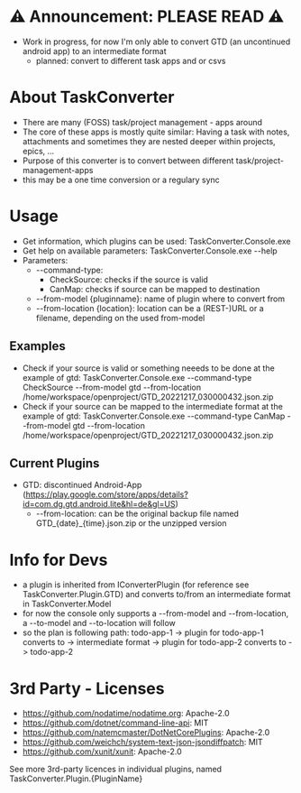 # :warning: Announcement: PLEASE READ :warning:

- Work in progress, for now I'm only able to convert GTD (an uncontinued android app) to an intermediate format
  - planned: convert to different task apps and or csvs

# About TaskConverter

- There are many (FOSS) task/project management - apps around
- The core of these apps is mostly quite similar: Having a task with notes, attachments and sometimes they are nested deeper within projects, epics, ...
- Purpose of this converter is to convert between different task/project-management-apps
- this may be a one time conversion or a regulary 
sync

# Usage

- Get information, which plugins can be used: TaskConverter.Console.exe
- Get help on available parameters: TaskConverter.Console.exe --help
- Parameters:
   - --command-type:
      - CheckSource: checks if the source is valid
      - CanMap: checks if source can be mapped to destination
   - --from-model {pluginname}: name of plugin where to convert from
   - --from-location {location}: location can be a (REST-)URL or a filename, depending on the used from-model

## Examples
- Check if your source is valid or something neeeds to be done at the example of gtd: TaskConverter.Console.exe --command-type CheckSource --from-model gtd --from-location /home/workspace/openproject/GTD_20221217_030000432.json.zip
- Check if your source can be mapped to the intermediate format at the example of gtd: TaskConverter.Console.exe --command-type CanMap --from-model gtd --from-location /home/workspace/openproject/GTD_20221217_030000432.json.zip

## Current Plugins

- GTD: discontinued Android-App (https://play.google.com/store/apps/details?id=com.dg.gtd.android.lite&hl=de&gl=US)
   - --from-location: can be the original backup file named GTD_{date}_{time}.json.zip or the unzipped version

# Info for Devs

- a plugin is inherited from IConverterPlugin (for reference see TaskConverter.Plugin.GTD) and converts to/from an intermediate format in TaskConverter.Model
- for now the console only supports a --from-model and --from-location, a --to-model and --to-location will follow
- so the plan is following path: todo-app-1 -> plugin for todo-app-1 converts to -> intermediate format -> plugin for todo-app-2 converts to -> todo-app-2

# 3rd Party - Licenses

- https://github.com/nodatime/nodatime.org: Apache-2.0
- https://github.com/dotnet/command-line-api: MIT
- https://github.com/natemcmaster/DotNetCorePlugins: Apache-2.0
- https://github.com/weichch/system-text-json-jsondiffpatch: MIT
- https://github.com/xunit/xunit: Apache-2.0

See more 3rd-party licences in individual plugins, named TaskConverter.Plugin.{PluginName}
